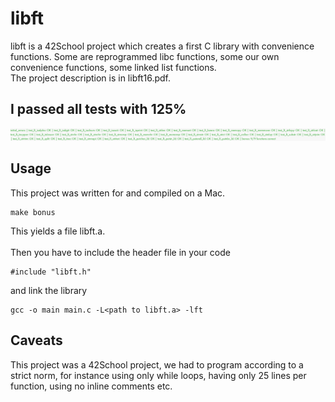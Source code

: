 # libft
libft is a 42School project which creates a first C library with convenience functions. Some are reprogrammed libc functions, some our own convenience functions, some linked list functions.  
The project description is in libft16.pdf.

## I passed all tests with 125%
![Success photo](ScreenshotLibft.png)

## Usage
This project was written for and compiled on a Mac.  
```
make bonus
```
This yields a file libft.a.  
<br>
Then you have to include the header file in your code
```
#include "libft.h"
```
and link the library
```
gcc -o main main.c -L<path to libft.a> -lft
```

## Caveats
This project was a 42School project, we had to program according to a strict norm, for instance using only while loops, having only 25 lines per function, using no inline comments etc.  
